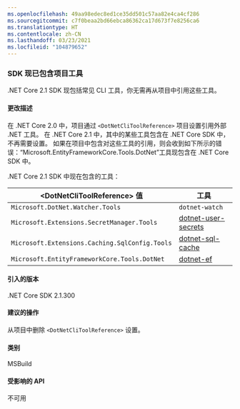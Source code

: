 ```yaml
---
ms.openlocfilehash: 49aa98edec8ed1ce35dd501c57aa82e4ca4cf286
ms.sourcegitcommit: c7f0beaa2bd66ebca86362ca17d673f7e8256ca6
ms.translationtype: HT
ms.contentlocale: zh-CN
ms.lasthandoff: 03/23/2021
ms.locfileid: "104879652"
---
```

### <a name="project-tools-now-included-in-sdk"></a>SDK 现已包含项目工具

.NET Core 2.1 SDK 现包括常见 CLI 工具，你无需再从项目中引用这些工具。

#### <a name="change-description"></a>更改描述

在 .NET Core 2.0 中，项目通过 `<DotNetCliToolReference>` 项目设置引用外部 .NET 工具。 在 .NET Core 2.1 中，其中的某些工具包含在 .NET Core SDK 中，不再需要设置。 如果在项目中包含对这些工具的引用，则会收到如下所示的错误：“Microsoft.EntityFrameworkCore.Tools.DotNet”工具现包含在 .NET Core SDK 中。

.NET Core 2.1 SDK 中现在包含的工具：

| \<DotNetCliToolReference> 值                   | 工具                                                                                                            |
|------------------------------------------------|-----------------------------------------------------------------------------------------------------------------|
| `Microsoft.DotNet.Watcher.Tools`               | `dotnet-watch`               |
| `Microsoft.Extensions.SecretManager.Tools`     | [dotnet-user-secrets](https://github.com/dotnet/aspnetcore/blob/main/src/Tools/dotnet-user-secrets/README.md) |
| `Microsoft.Extensions.Caching.SqlConfig.Tools` | [dotnet-sql-cache](https://github.com/dotnet/aspnetcore/blob/main/src/Tools/dotnet-sql-cache/README.md)       |
| `Microsoft.EntityFrameworkCore.Tools.DotNet`   | [dotnet-ef](/ef/core/miscellaneous/cli/dotnet)                                                                  |

#### <a name="version-introduced"></a>引入的版本

.NET Core SDK 2.1.300

#### <a name="recommended-action"></a>建议的操作

从项目中删除 `<DotNetCliToolReference>` 设置。

#### <a name="category"></a>类别

MSBuild

#### <a name="affected-apis"></a>受影响的 API

不可用
